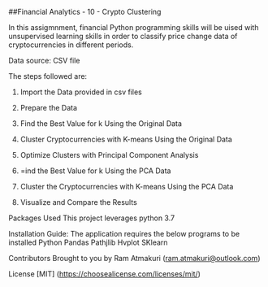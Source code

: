 ##Financial Analytics - 10 - Crypto Clustering

In this assigmnment, financial Python programming skills will be uised with unsupervised learning skills in order to classify price change data of cryptocurrencies in different periods.

Data source: CSV file 

The steps followed are: 

1. Import the Data provided in csv files

2. Prepare the Data

3. Find the Best Value for k Using the Original Data

4. Cluster Cryptocurrencies with K-means Using the Original Data

5. Optimize Clusters with Principal Component Analysis

6. =ind the Best Value for k Using the PCA Data

7. Cluster the Cryptocurrencies with K-means Using the PCA Data

8. Visualize and Compare the Results

Packages Used This project leverages python 3.7

Installation Guide: 
The application requires the below programs to be installed
Python
Pandas 
Pathjlib 
Hvplot
SKlearn

Contributors Brought to you by Ram Atmakuri (ram.atmakuri@outlook.com)

License [MIT] (https://choosealicense.com/licenses/mit/)
